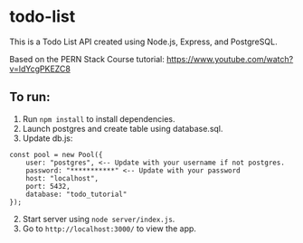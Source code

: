 # todo-list

This is a Todo List API created using Node.js, Express, and PostgreSQL.

Based on the PERN Stack Course tutorial:
https://www.youtube.com/watch?v=ldYcgPKEZC8

## To run:
1. Run ```npm install``` to install dependencies.
2. Launch postgres and create table using database.sql.
3. Update db.js:
```
const pool = new Pool({
    user: "postgres", <-- Update with your username if not postgres.
    password: "***********" <-- Update with your password
    host: "localhost",
    port: 5432,
    database: "todo_tutorial"
});
```
2. Start server using ```node server/index.js```.
3. Go to ```http://localhost:3000/``` to view the app.
